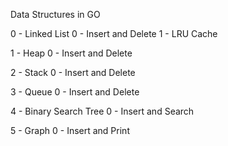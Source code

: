 Data Structures in GO


0 - Linked List
    0 - Insert and Delete
    1 - LRU Cache

1 - Heap
    0 - Insert and Delete

2 - Stack
    0 - Insert and Delete

3 - Queue
    0 - Insert and Delete

4 - Binary Search Tree
    0 - Insert and Search

5 - Graph
    0 - Insert and Print
